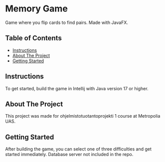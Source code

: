 # Memory Game
Game where you flip cards to find pairs. Made with JavaFX.
## Table of Contents
* [Instructions](#instructions)
* [About The Project](#about-the-project)
* [Getting Started](#getting-started)

## Instructions
To get started, build the game in Intellij with Java version 17 or higher.

## About The Project
This project was made for ohjelmistotuotantoprojekti 1 course at Metropolia UAS.

## Getting Started
After building the game, you can select one of three difficulties and get started immediately. Database server not included in the repo.
